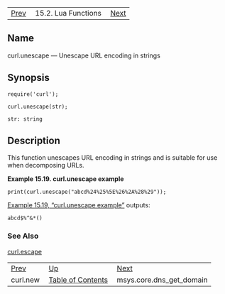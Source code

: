 |     |     |     |
| --- | --- | --- |
| [Prev](lua.ref.curl.new)  | 15.2. Lua Functions |  [Next](lua.ref.msys.core.dns_get_domain.php) |

<a name="lua.ref.curl.unescape"></a>
## Name

curl.unescape — Unescape URL encoding in strings

<a name="idp24092384"></a>
## Synopsis

`require('curl');`

`curl.unescape(str);`

`str: string`<a name="idp24095744"></a>
## Description

This function unescapes URL encoding in strings and is suitable for use when decomposing URLs.

<a name="lua.ref.curl.unescape.example"></a>

**Example 15.19. curl.unescape example**

`print(curl.unescape("abcd%24%25%5E%26%2A%28%29"));`

[Example 15.19, “curl.unescape example”](lua.ref.curl.unescape#lua.ref.curl.unescape.example "Example 15.19. curl.unescape example") outputs:

`abcd$%^&*()`<a name="idp24100688"></a>
### See Also

[curl.escape](lua.ref.curl.escape "curl.escape")

|     |     |     |
| --- | --- | --- |
| [Prev](lua.ref.curl.new)  | [Up](lua.function.details.php) |  [Next](lua.ref.msys.core.dns_get_domain.php) |
| curl.new  | [Table of Contents](index) |  msys.core.dns_get_domain |
